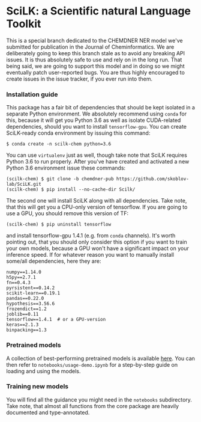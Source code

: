 # SciLK: a Scientific natural Language Toolkit

This is a special branch dedicated to the CHEMDNER NER model we've submitted for
publication in the Journal of Cheminformatics. We are deliberately going to 
keep this branch stale as to avoid any breaking API issues. It is thus absolutely
safe to use and rely on in the long run. That being said, we are going to 
support this model and in doing so we might eventually patch user-reported bugs. 
You are thus highly encouraged to create issues in the issue tracker, if you
ever run into them.

### Installation guide

This package has a fair bit of dependencies that should be kept isolated in a 
separate Python environment. We absolutely recommend using `conda` for this,
because it will get you Python 3.6 as well as isolate CUDA-related dependencies, 
should you want to install `tensorflow-gpu`. You can create SciLK-ready conda 
environment by issuing this command:

    $ conda create -n scilk-chem python=3.6
    
You can use `virtualenv` just as well, though take note that SciLK requires
Python 3.6 to run properly. After you've have created and activated a new 
Python 3.6 environment issue these commands:

    (scilk-chem) $ git clone -b chemdner-pub https://github.com/skoblov-lab/SciLK.git
    (scilk-chem) $ pip install --no-cache-dir Scilk/

The second one will install SciLK along with all dependencies. Take note,
that this will get you a CPU-only version of tensorflow. If you are going to
use a GPU, you should remove this version of TF:
     
    (scilk-chem) $ pip uninstall tensorflow
    
and install tensorflow-gpu 1.4.1 (e.g. from `conda` channels). It's
worth pointing out, that you should only consider this option if you want to 
train your own models, because a GPU won't have a significant impact on your
inference speed. If for whatever reason you want to manually install some/all 
dependencies, here they are:

    numpy==1.14.0
    h5py==2.7.1
    fn==0.4.3
    pyrsistent==0.14.2
    scikit-learn==0.19.1
    pandas==0.22.0
    hypothesis==3.56.6
    frozendict==1.2
    joblib==0.11
    tensorflow==1.4.1  # or a GPU-version
    keras==2.1.3
    binpacking==1.3


### Pretrained models

A collection of best-performing pretrained models is available 
[here](https://www.dropbox.com/s/5z4jqlbjgo15m59/chemdner-collection.tgz?dl=0).
You can then refer to `notebooks/usage-demo.ipynb` for a step-by-step guide on
loading and using the models.

### Training new models

You will find all the guidance you might need in the `notebooks` subdirectory.
Take note, that almost all functions from the core package are heavily
documented and type-annotated.